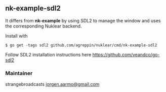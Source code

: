 ## nk-example-sdl2

It differs from **nk-example** by using SDL2 to manage the window and uses the corresponding Nuklear backend.

Install with

```
$ go get -tags sdl2 github.com/agreppin/nuklear/cmd/nk-example-sdl2
```

Follow SDL2 installation instructions here https://github.com/veandco/go-sdl2

### Maintainer

strangebroadcasts <jorgen.aarmo@gmail.com>
